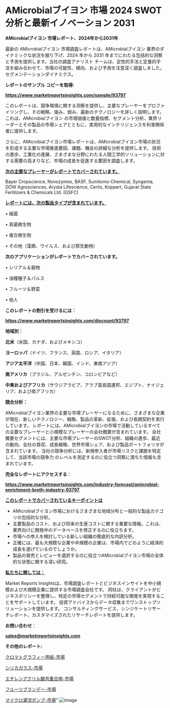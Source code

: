 # AMicrobialブイヨン 市場 2024 SWOT 分析と最新イノベーション 2031

<strong>AMicrobialブイヨン 市場レポート、2024年から2031年</strong>

最新の AMicrobialブイヨン 市場調査レポートは、AMicrobialブイヨン 業界のダイナミックな状況を掘り下げ、2024 年から 2031 年までにわたる包括的な洞察と予測を提供します。当社の調査アナリスト チームは、定性的手法と定量的手法を組み合わせて、市場の可能性、傾向、および予測を注意深く調査しました。 セグメンテーションダイナミクス。



<strong>レポートのサンプル コピーを取得:</strong> <a href=https://www.marketreportsinsights.com/sample/93797>

<strong><u>https://www.marketreportsinsights.com/sample/93797</u></strong></a>

このレポートは、競争環境に関する洞察を提供し、主要なプレーヤーをプロファイリングし、その戦略、強み、弱み、最新のテクノロジーを詳しく説明します。 これは、AMicrobialブイヨン の市場価値と数量指標、セグメント分析、業界リーダーとその製品の市場シェアとともに、実用的なインテリジェンスを利害関係者に提供します。

さらに、AMicrobialブイヨン市場レポートは、AMicrobialブイヨン市場の状況を形成する主要な市場推進要因、課題、機会の詳細な分析を提供します。 技術の進歩、工業化の進展、さまざまな分野にわたる人間工学的ソリューションに対する需要の高まりなど、市場の成長を促進する要因を調査します。



<strong><u>次の主要なプレーヤーがレポートでカバーされています。</u></strong>

Bayer Cropscience, Novozymes, BASF, Sumitomo Chemical, Syngenta, DOW Agrosciences, Arysta Lifescience, Certis, Koppert, Gujarat State Fertilizers & Chemicals Ltd. (GSFC)



<strong><u><b>レポートには、次の製品タイプが含まれています。</b></u></strong>

• 細菌

• 真菌微生物

• 複合微生物

• その他（藻類、ウイルス、および原生動物）



<strong><b>次のアプリケーションがレポートでカバーされています。</b></strong>

• シリアル＆穀物

• 油糧種子＆パルス

• フルーツ＆野菜

• 他人



<strong><b>このレポートの割引を受けるには：</b></strong><a href=https://www.marketreportsinsights.com/discount/93797>

<strong><u>https://www.marketreportsinsights.com/discount/93797</u></strong></a>



<strong>地域別：</strong>



<strong>北米</strong>（米国、カナダ、およびメキシコ）



<strong>ヨーロッパ</strong>（ドイツ、フランス、英国、ロシア、イタリア）



<strong>アジア太平洋</strong>（中国、日本、韓国、インド、東南アジア）



<strong>南アメリカ</strong>（ブラジル、アルゼンチン、コロンビアなど）



<strong>中東およびアフリカ</strong>（サウジアラビア、アラブ首長国連邦、エジプト、ナイジェリア、および南アフリカ）



<strong>競合分析：</strong>

AMicrobialブイヨン業界の主要な市場プレーヤーになるために、さまざまな企業が現在、新しいテクノロジー、戦略、製品の革新、拡張、および長期契約を実行しています。 レポートには、AMicrobialブイヨンの市場で活動しているすべての主要なプレーヤーと小規模なプレーヤーの会社概要が含まれています。 会社概要セグメントには、主要な市場プレーヤーのSWOT分析、組織の進歩、最近の動向、会社の買収、成長戦略、世界市場シェア、および製品ポートフォリオが含まれています。 当社の競争分析には、新規参入者が市場リスクと課題を特定して、当該市場の競争力 のレベルを測定するのに役立つ洞察に満ちた情報も含まれています。



<strong>完全なレポートにアクセスする</strong>：

<a href=https://www.marketreportsinsights.com/industry-forecast/amicrobial-enrichment-broth-industry-93797>

<strong><u>https://www.marketreportsinsights.com/industry-forecast/amicrobial-enrichment-broth-industry-93797</u></strong></a>



<strong><u><b>このレポートでカバーされているキーポイントは</b></u></strong>
<ul>
  <li>AMicrobialブイヨン市場におけるさまざまな地域分布と一般的な製品カテゴリの包括的な分析。</li>
  <li>主要製品のコスト、および将来の生産コストに関する重要な情報。これは、業界向けに開発中のデータベースを修正するのに役立ちます。</li>
  <li>市場への参入を検討している新しい組織の徹底的な内訳分析。</li>
  <li>正確には、最も大規模な企業や中規模の企業は、市場内でどのように経済的成長を遂げているのでしょうか。</li>
  <li>製品の発売とレビューを選択するのに役立つAMicrobialブイヨン市場の全体的な状態に関する深い研究。</li>
</ul>


<strong><u><b>私たちに関しては：</b></u></strong>

Market Reports Insightsは、市場調査レポートとビジネスインサイトを中小規模および大規模企業に提供する市場調査会社です。 同社は、クライアントがビジネスポリシーを整理し、特定の市場セグメントで持続可能な開発を実現することをサポートしています。 投資アドバイスからデータ収集までワンストップソリューションを提供します。 コンサルティングサービス、シンジケートリサーチレポート、カスタマイズされたリサーチレポートを提供します。



<strong><b>お問い合わせ</b></strong>：

<a href=mailto:sales@marketreportsinsights.com>

<strong><u>sales@marketreportsinsights.com</u></strong></a>



<strong>その他のレポート:</strong>

<a href=https://www.linkedin.com/pulse/クロマトグラフィー用紙-市場-2023-swot-分析と成長率-2030-cyp8f/>クロマトグラフィー用紙-市場</a>

<a href=https://www.linkedin.com/pulse/シリカガラス-市場-2023-競争分析と事業成長-2030-consumer-connection-collective-360-txzdf/>シリカガラス-市場</a>

<a href=https://www.linkedin.com/pulse/エチレンアクリル酸共重合体-市場-2023-新興市場-将来の動向と市場需要-ogslf/>エチレンアクリル酸共重合体-市場</a>

<a href=https://www.linkedin.com/pulse/フルーツブランデー-市場-2023-swot-分析と成長率-2030-pr-news-hub-gfhxf/>フルーツブランデー-市場</a>

<a href=https://www.linkedin.com/pulse/マイクロ灌流ポンプ-市場-2030-年までの需要に焦点を当てた-2023-年調査レポート-uqyuf/>マイクロ灌流ポンプ-市場</a>"
![image](https://github.com/gayatriri2/Market-Trends/assets/166717496/2e64163c-f464-46dd-9cde-42ddfae534ec)
